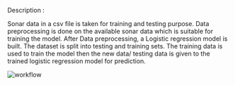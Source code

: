 Description :

Sonar data in a csv file is taken for training and testing purpose. Data preprocessing is done on the available sonar data which is suitable for training the model. After Data preprocessing, a Logistic regression model is built. The dataset is split into testing and training sets. The training data is used to train the model then the new data/ testing data is given to the trained logistic regression model for prediction.


![workflow](https://github.com/user-attachments/assets/15a7a1be-fc67-47af-90ae-b422942eb520)
